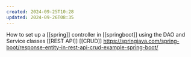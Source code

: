 ```yaml
---
created: 2024-09-25T10:28
updated: 2024-09-26T08:35
---
```

How to set up a [[spring]] controller in [[springboot]] using the DAO and Service classes 
[[REST API]] [[CRUD]]
https://springjava.com/spring-boot/response-entity-in-rest-api-crud-example-spring-boot/ 